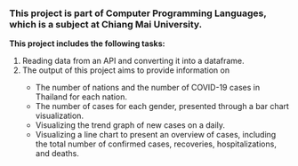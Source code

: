<h3>This project is part of Computer Programming Languages, which is a subject at Chiang Mai University.</h3>
<strong>This project includes the following tasks:</strong>
<br>
<ol>
  <li>Reading data from an API and converting it into a dataframe.</li>
  <li>The output of this project aims to provide information on</li>
    <ul>
      <li>The number of nations and the number of COVID-19 cases in Thailand for each nation.</li>
      <li>The number of cases for each gender, presented through a bar chart visualization.</li>
      <li>Visualizing the trend graph of new cases on a daily.</li>
      <li>Visualizing a line chart to present an overview of cases, including the total number of confirmed cases, recoveries, hospitalizations, and deaths.</li>
    </ul>
</ol>

